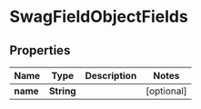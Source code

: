 
# SwagFieldObjectFields

## Properties
Name | Type | Description | Notes
------------ | ------------- | ------------- | -------------
**name** | **String** |  |  [optional]



